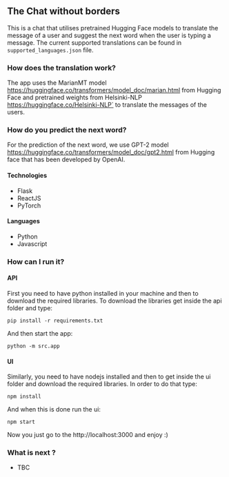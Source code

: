 ## The Chat without borders

This is a chat that utilises pretrained Hugging Face models to translate the message of a user 
and suggest the next word when the user is typing a message. The current supported translations 
can be found in `supported_languages.json` file.


### How does the translation work?

The app uses the MarianMT model https://huggingface.co/transformers/model_doc/marian.html
from Hugging Face and pretrained weights from Helsinki-NLP https://huggingface.co/Helsinki-NLP`
to translate the messages of the users.


### How do you predict the next word?

For the prediction of the next word, 
we use GPT-2 model https://huggingface.co/transformers/model_doc/gpt2.html 
from Hugging face that has been developed by OpenAI.

#### Technologies

- Flask
- ReactJS
- PyTorch

#### Languages

- Python
- Javascript


### How can I run it?

#### API
First you need to have python installed in your machine and then to download the required libraries. 
To download the libraries get inside the api folder and type:
```
pip install -r requirements.txt
```
And then start the app:
```
python -m src.app
```
#### UI
Similarly, you need to have nodejs installed and 
then to get inside the ui folder and download the required libraries. In order to do that type:
```
npm install
```
And when this is done run the ui:
```
npm start
```

Now you just go to the http://localhost:3000 and enjoy :) 

### What is next ?

- TBC

